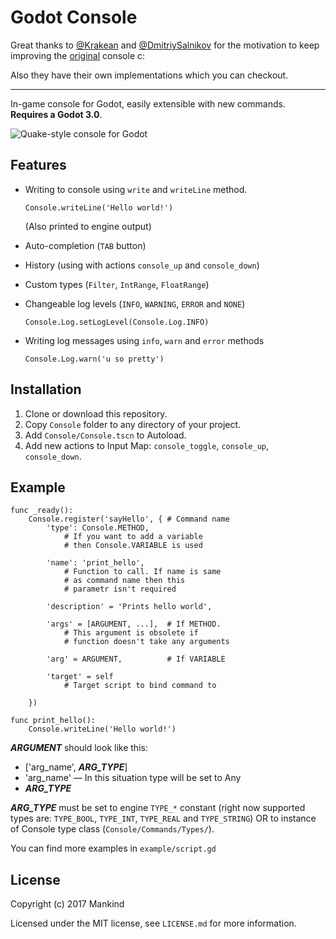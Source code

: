
Godot Console
============

Great thanks to [@Krakean](https://github.com/Krakean/godot-console) and [@DmitriySalnikov](https://github.com/DmitriySalnikov/godot-console) for the motivation to keep improving the [original](https://github.com/Calinou/godot-console) console c:

Also they have their own implementations which you can checkout.

----------

In-game console for Godot, easily extensible with new commands.
**Requires a Godot 3.0**.

![Quake-style console for Godot](https://github.com/QuentinCaffeino/godot-console/blob/master/screenshot.png)

## Features

- Writing to console using `write` and `writeLine` method.

	`Console.writeLine('Hello world!')`

	(Also printed to engine output)
- Auto-completion (`TAB` button)
- History (using with actions `console_up` and `console_down`)
- Custom types (`Filter`, `IntRange`, `FloatRange`)
- Changeable log levels (`INFO`, `WARNING`, `ERROR` and `NONE`)

	`Console.Log.setLogLevel(Console.Log.INFO)`
- Writing log messages using `info`, `warn` and `error` methods

	`Console.Log.warn('u so pretty')`

## Installation

1. Clone or download this repository.
2. Copy `Console` folder to any directory of your project.
3. Add `Console/Console.tscn` to Autoload.
4. Add new actions to Input Map: `console_toggle`, `console_up`, `console_down`.

## Example

```gdscript
func _ready():
	Console.register('sayHello', { # Command name
		'type': Console.METHOD,
			# If you want to add a variable
			# then Console.VARIABLE is used

		'name': 'print_hello',
			# Function to call. If name is same
			# as command name then this
			# parametr isn't required

		'description' = 'Prints hello world',

		'args' = [ARGUMENT, ...],  # If METHOD.
			# This argument is obsolete if
			# function doesn't take any arguments

		'arg' = ARGUMENT,          # If VARIABLE

		'target' = self
			# Target script to bind command to

	})

func print_hello():
	Console.writeLine('Hello world!')
```

***ARGUMENT*** should look like this:
- ['arg_name', ***ARG_TYPE***]
- 'arg_name' — In this situation type will be set to Any
- ***ARG_TYPE***

***ARG_TYPE*** must be set to engine `TYPE_*` constant (right now supported types are: `TYPE_BOOL`, `TYPE_INT`, `TYPE_REAL` and `TYPE_STRING`) OR to instance of Console type class  (`Console/Commands/Types/`).

You can find more examples in `example/script.gd`

## License

Copyright (c) 2017 Mankind

Licensed under the MIT license, see `LICENSE.md` for more information.
